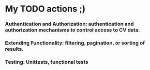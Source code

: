 # My TODO actions ;)

### Authentication and Authorization: authentication and authorization mechanisms to control access to CV data.

### Extending Functionality: filtering, pagination, or sorting of results.

### Testing: Unittests, functional tests
